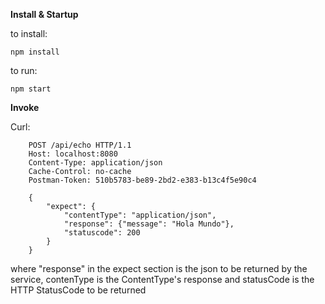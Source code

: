 **Install & Startup**

to install:   
```
npm install
```
to run:   
```
npm start
```


**Invoke**

Curl:

```
	POST /api/echo HTTP/1.1
	Host: localhost:8080
	Content-Type: application/json
	Cache-Control: no-cache
	Postman-Token: 510b5783-be89-2bd2-e383-b13c4f5e90c4

	{
		"expect": {
			"contentType": "application/json",
			"response": {"message": "Hola Mundo"},
			"statuscode": 200
		}
	}
```
where "response" in the expect section is the json to be returned by the service, contenType is the ContentType's response and statusCode is the HTTP StatusCode to be returned   



